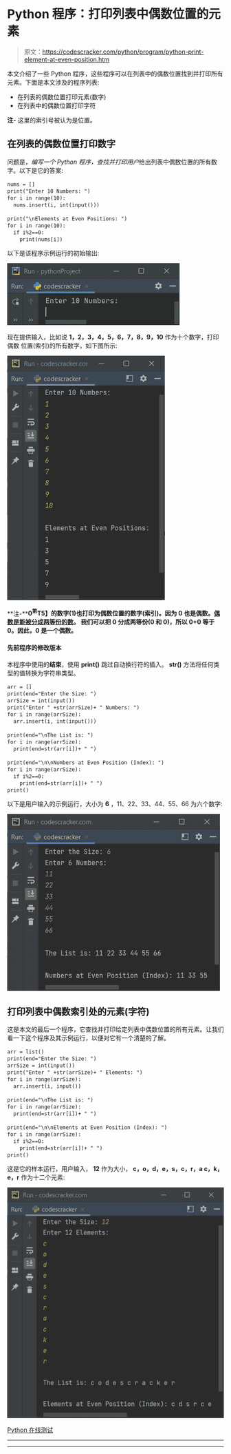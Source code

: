 # Python 程序：打印列表中偶数位置的元素

> 原文：<https://codescracker.com/python/program/python-print-element-at-even-position.htm>

本文介绍了一些 Python 程序，这些程序可以在列表中的偶数位置找到并打印所有元素。下面是本文涉及的程序列表:

*   在列表的偶数位置打印元素(数字)
*   在列表中的偶数位置打印字符

**注-** 这里的索引号被认为是位置。

## 在列表的偶数位置打印数字

问题是，*编写一个 Python 程序，查找并打印用户*给出列表中偶数位置的所有数字。以下是它的答案:

```
nums = []
print("Enter 10 Numbers: ")
for i in range(10):
  nums.insert(i, int(input()))

print("\nElements at Even Positions: ")
for i in range(10):
  if i%2==0:
    print(nums[i])
```

以下是该程序示例运行的初始输出:

![python print number at even position](img/3116338caf2444ccefd5791296e6d980.png)

现在提供输入，比如说 **1，2，3，4，5，6，7，8，9，10** 作为十个数字，打印偶数 位置(索引)的所有数字，如下图所示:

![print numbers at even positions python](img/b80bb00b57b10675e5cc0c3895770e54.png)

**注-****0<sup>第</sup>T5】的数字(1)也打印为偶数位置的数字(索引)。因为 0 也是偶数。<u>偶数是能被分成两等份的数</u>。 我们可以把 0 分成两等份(0 和 0)，所以 0+0 等于 0。因此，0 是一个偶数。**

#### 先前程序的修改版本

本程序中使用的**结束**，使用 **print()** 跳过自动换行符的插入。 **str()** 方法将任何类型的值转换为字符串类型。

```
arr = []
print(end="Enter the Size: ")
arrSize = int(input())
print("Enter " +str(arrSize)+ " Numbers: ")
for i in range(arrSize):
  arr.insert(i, int(input()))

print(end="\nThe List is: ")
for i in range(arrSize):
  print(end=str(arr[i])+ " ")

print(end="\n\nNumbers at Even Position (Index): ")
for i in range(arrSize):
  if i%2==0:
    print(end=str(arr[i])+ " ")
print()
```

以下是用户输入的示例运行，大小为 **6** ，11、22、33、44、55、66 为六个数字:

![print numbers at even index python](img/b6e808a2b5fbe1761a00c77eab54e6aa.png)

## 打印列表中偶数索引处的元素(字符)

这是本文的最后一个程序，它查找并打印给定列表中偶数位置的所有元素。让我们看一下这个程序及其示例运行，以便对它有一个清楚的了解。

```
arr = list()
print(end="Enter the Size: ")
arrSize = int(input())
print("Enter " +str(arrSize)+ " Elements: ")
for i in range(arrSize):
  arr.insert(i, input())

print(end="\nThe List is: ")
for i in range(arrSize):
  print(end=str(arr[i])+ " ")

print(end="\n\nElements at Even Position (Index): ")
for i in range(arrSize):
  if i%2==0:
    print(end=str(arr[i])+ " ")
print()
```

这是它的样本运行，用户输入， **12** 作为大小， **c，o，d，e，s，c，r，a c，k，e，r** 作为十二个元素:

![print elements at even index python](img/e0881e0fe895dcd2819027ce6cf94d8d.png)

[Python 在线测试](/exam/showtest.php?subid=10)

* * *

* * *